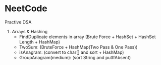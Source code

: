 # NeetCode
Practive DSA
1) Arrays & Hashing
     + FindDuplicate elements in array (Brute Force + HashSet + HashSet Length + HashMap)
     + TwoSum: (BruteForce + HashMap(Two Pass & One Pass))
     + isAnagram: (convert to char[] and sort + HashMap)
     + GroupAnagram(medium): (sort String and putIfAbsent)
